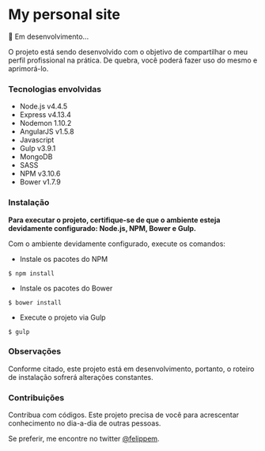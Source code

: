 # My personal site
:grimacing: Em desenvolvimento...

O projeto está sendo desenvolvido com o objetivo de compartilhar o meu perfil profissional na prática. De quebra, você poderá fazer uso do mesmo e aprimorá-lo.

### Tecnologias envolvidas

* Node.js v4.4.5
* Express v4.13.4
* Nodemon 1.10.2
* AngularJS v1.5.8
* Javascript
* Gulp v3.9.1
* MongoDB
* SASS
* NPM v3.10.6
* Bower v1.7.9

### Instalação

**Para executar o projeto, certifique-se de que o ambiente esteja devidamente configurado: Node.js, NPM, Bower e Gulp.**

Com o ambiente devidamente configurado, execute os comandos:

* Instale os pacotes do NPM

`$ npm install`

* Instale os pacotes do Bower

`$ bower install`

* Execute o projeto via Gulp

`$ gulp`

### Observações

Conforme citado, este projeto está em desenvolvimento, portanto, o roteiro de instalação sofrerá alterações constantes.

### Contribuições

Contribua com códigos. Este projeto precisa de você para acrescentar conhecimento no dia-a-dia de outras pessoas.

Se preferir, me encontre no twitter <a href="//twitter.com/felippem" target="_blank">@felippem</a>.
